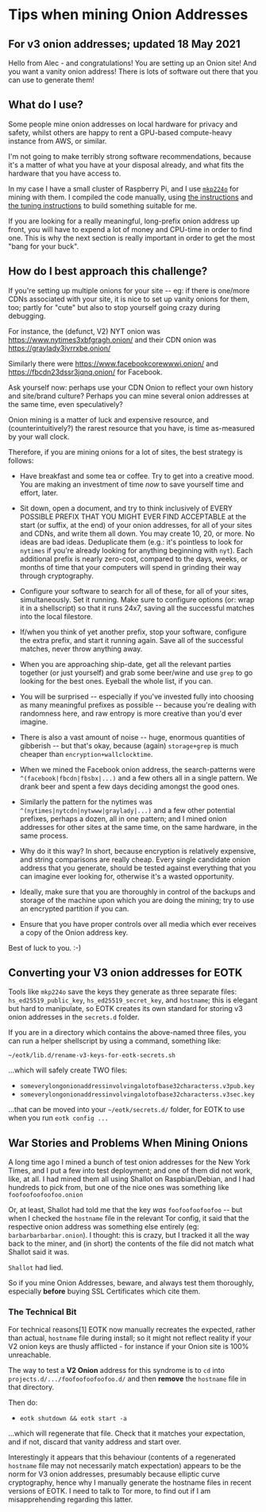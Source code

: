 # Tips when mining Onion Addresses

## For v3 onion addresses; updated 18 May 2021

Hello from Alec - and congratulations! You are setting up an Onion
site! And you want a vanity onion address! There is lots of software
out there that you can use to generate them!

## What do I use?

Some people mine onion addresses on local hardware for privacy and
safety, whilst others are happy to rent a GPU-based compute-heavy
instance from AWS, or similar.

I'm not going to make terribly strong software recommendations,
because it's a matter of what you have at your disposal already,
and what fits the hardware that you have access to.

In my case I have a small cluster of Raspberry Pi, and I use
[`mkp224o`](https://github.com/cathugger/mkp224o) for mining with them.
I compiled the code manually, using
[the instructions](https://github.com/cathugger/mkp224o/blob/master/README.md)
and
[the tuning instructions](https://github.com/cathugger/mkp224o/blob/master/OPTIMISATION.txt)
to build something suitable for me.

If you are looking for a really meaningful, long-prefix onion address
up front, you will have to expend a lot of money and CPU-time in order
to find one.  This is why the next section is really important in
order to get the most "bang for your buck".

## How do I best approach this challenge?

If you're setting up multiple onions for your site -- eg: if there is
one/more CDNs associated with your site, it is nice to set up vanity
onions for them, too; partly for "cute" but also to stop yourself
going crazy during debugging.

For instance, the (defunct, V2) NYT
onion was https://www.nytimes3xbfgragh.onion/ and their CDN
onion was https://graylady3jvrrxbe.onion/

Similarly there were
https://www.facebookcorewwwi.onion/ and
https://fbcdn23dssr3jqnq.onion/ for Facebook.

Ask yourself now: perhaps use your CDN Onion to reflect your own
history and site/brand culture?  Perhaps you can mine several onion
addresses at the same time, even speculatively?

Onion mining is a matter of luck and expensive resource, and
(counterintuitively?)  the rarest resource that you have, is time
as-measured by your wall clock.

Therefore, if you are mining onions for a lot of sites, the best
strategy is follows:

* Have breakfast and some tea or coffee. Try to get into a creative
  mood.  You are making an investment of time *now* to save yourself
  time and effort, later.

* Sit down, open a document, and try to think inclusively of EVERY
  POSSIBLE PREFIX THAT YOU MIGHT EVER FIND ACCEPTABLE at the start (or
  suffix, at the end) of your onion addresses, for all of your sites
  and CDNs, and write them all down. You may create 10, 20, or
  more. No ideas are bad ideas. Deduplicate them (e.g.: it's pointless
  to look for `nytimes` if you're already looking for anything
  beginning with `nyt`).  Each additional prefix is nearly zero-cost,
  compared to the days, weeks, or months of time that your computers
  will spend in grinding their way through cryptography.

* Configure your software to search for all of these, for all of your
  sites, simultaneously. Set it running. Make sure to configure
  options (or: wrap it in a shellscript) so that it runs 24x7, saving
  all the successful matches into the local filestore.

* If/when you think of yet another prefix, stop your software,
  configure the extra prefix, and start it running again. Save all of
  the successful matches, never throw anything away.

* When you are approaching ship-date, get all the relevant parties
  together (or just yourself) and grab some beer/wine and use `grep`
  to go looking for the best ones. Eyeball the whole list, if you can.

* You will be surprised -- especially if you've invested fully into
  choosing as many meaningful prefixes as possible -- because you're
  dealing with randomness here, and raw entropy is more creative than
  you'd ever imagine.

* There is also a vast amount of noise -- huge, enormous quantities of
  gibberish -- but that's okay, because (again) `storage+grep` is
  much cheaper than `encryption+wallclocktime`.

* When we mined the Facebook onion address, the search-patterns were
  `^(facebook|fbcdn|fbsbx|...)` and a few others all in a single
  pattern.  We drank beer and spent a few days deciding amongst the
  good ones.

* Similarly the pattern for the nytimes was
  `^(nytimes|nytcdn|nytwww|graylady|...)` and a few other potential
  prefixes, perhaps a dozen, all in one pattern; and I mined onion
  addresses for other sites at the same time, on the same hardware, in
  the same process.

* Why do it this way? In short, because encryption is relatively
  expensive, and string comparisons are really cheap. Every single
  candidate onion address that you generate, should be tested against
  everything that you can imagine ever looking for, otherwise it's a
  wasted opportunity.

* Ideally, make sure that you are thoroughly in control of the backups
  and storage of the machine upon which you are doing the mining; try
  to use an encrypted partition if you can.

* Ensure that you have proper controls over all media which ever
  receives a copy of the Onion address key.

Best of luck to you. :-)

## Converting your V3 onion addresses for EOTK

Tools like `mkp224o` save the keys they generate as three separate
files: `hs_ed25519_public_key`, `hs_ed25519_secret_key`, and
`hostname`; this is elegant but hard to manipulate, so EOTK creates
its own standard for storing v3 onion addresses in the `secrets.d`
folder.

If you are in a directory which contains the above-named three files,
you can run a helper shellscript by using a command, something like:

```
~/eotk/lib.d/rename-v3-keys-for-eotk-secrets.sh
```

...which will safely create TWO files:

* `someverylongonionaddressinvolvingalotofbase32characterss.v3pub.key`
* `someverylongonionaddressinvolvingalotofbase32characterss.v3sec.key`

...that can be moved into your `~/eotk/secrets.d/` folder, for EOTK to
use when you run `eotk config ...`

## War Stories and Problems When Mining Onions

A long time ago I mined a bunch of test onion addresses for the New
York Times, and I put a few into test deployment; and one of them did
not work, like, at all.  I had mined them all using Shallot on
Raspbian/Debian, and I had hundreds to pick from, but one of the nice
ones was something like `foofoofoofoofoo.onion`

Or, at least, Shallot had told me that the key *was* `foofoofoofoofoo`
-- but when I checked the `hostname` file in the relevant Tor config,
it said that the respective onion address was something else entirely
(eg: `barbarbarbarbar.onion`).  I thought: this is crazy, but I
tracked it all the way back to the miner, and (in short) the contents
of the file did not match what Shallot said it was.

`Shallot` had lied.

So if you mine Onion Addresses, beware, and always test them
thoroughly, especially **before** buying SSL Certificates which cite
them.

### The Technical Bit

For technical reasons[1] EOTK now manually recreates the expected,
rather than actual, `hostname` file during install; so it might not
reflect reality if your V2 onion keys are thusly afflicted - for
instance if your Onion site is 100% unreachable.

The way to test a **V2 Onion** address for this syndrome is to
`cd` into `projects.d/.../foofoofoofoofoo.d/` and then **remove**
the `hostname` file in that directory.

Then do:

* `eotk shutdown && eotk start -a`

...which will regenerate that file.  Check that it matches your
expectation, and if not, discard that vanity address and start over.

Interestingly it appears that this behaviour (contents of a
regenerated `hostname` file may not necessarily match expectation)
appears to be the norm for V3 onion addresses, presumably because
elliptic curve cryptography, hence why I manually generate the
hostname files in recent versions of EOTK.  I need to talk to Tor
more, to find out if I am misapprehending regarding this latter.

